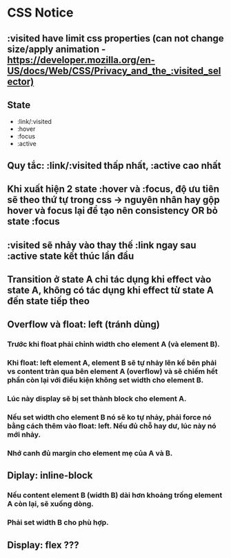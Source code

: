 # CSS Notice

## :visited have limit css properties (can not change size/apply animation - <https://developer.mozilla.org/en-US/docs/Web/CSS/Privacy_and_the_:visited_selector)>

## State

- :link/:visited
- :hover
- :focus
- :active

## Quy tắc: :link/:visited thấp nhất, :active cao nhất

## Khi xuất hiện 2 state :hover và :focus, độ ưu tiên sẽ theo thứ tự trong css -> nguyên nhân hay gộp hover và focus lại để tạo nên consistency OR bỏ state :focus

## :visited sẽ nhảy vào thay thế :link ngay sau :active state kết thúc lần đầu

## Transition ở state A chỉ tác dụng khi effect vào state A, không có tác dụng khi effect từ state A đến state tiếp theo

## Overflow và float: left (tránh dùng)
### Trước khi float phải chỉnh width cho element A (và element B).
### Khi float: left element A, element B sẽ tự nhảy lên kế bên phải vs content tràn qua bên element A (overflow) và sẽ chiếm hết phần còn lại với điều kiện không set width cho element B.

### Lúc này display sẽ bị set thành block cho element A.

### Nếu set width cho element B nó sẽ ko tự nhảy, phải force nó bằng cách thêm vào float: left. Nếu đủ chỗ hay dư, lúc này nó mới nhảy.

### Nhớ canh đủ margin cho element mẹ của A và B.

## Diplay: inline-block
### Nếu content element B (width B) dài hơn khoảng trống element A còn lại, sẽ xuống dòng.

### Phải set width B cho phù hợp.

## Display: flex ???